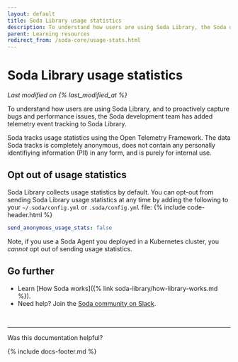 ```yaml
---
layout: default
title: Soda Library usage statistics
description: To understand how users are using Soda Library, the Soda dev team added telemetry event tracking to Soda Library. See instructions to opt-out.
parent: Learning resources
redirect_from: /soda-core/usage-stats.html
---
```


# Soda Library usage statistics
*Last modified on {% last_modified_at %}*

To understand how users are using Soda Library, and to proactively capture bugs and performance issues, the Soda development team has added telemetry event tracking to Soda Library. 

Soda tracks usage statistics using the Open Telemetry Framework. The data Soda tracks is completely anonymous, does not contain any personally identifiying information (PII) in any form, and is purely for internal use.

## Opt out of usage statistics

Soda Library collects usage statistics by default. You can opt-out from sending Soda Library usage statistics at any time by adding the following to your `~/.soda/config.yml` or `.soda/config.yml` file:
{% include code-header.html %}
```yaml
send_anonymous_usage_stats: false
```

Note, if you use a Soda Agent you deployed in a Kubernetes cluster, you *cannot* opt out of sending usage statistics.

## Go further

* Learn [How Soda works]({% link soda-library/how-library-works.md %}).
* Need help? Join the <a href="https://community.soda.io/slack" target="_blank"> Soda community on Slack</a>.

<br />

---

Was this documentation helpful?

<!-- LikeBtn.com BEGIN -->
<span class="likebtn-wrapper" data-theme="tick" data-i18n_like="Yes" data-ef_voting="grow" data-show_dislike_label="true" data-counter_zero_show="true" data-i18n_dislike="No"></span>
<script>(function(d,e,s){if(d.getElementById("likebtn_wjs"))return;a=d.createElement(e);m=d.getElementsByTagName(e)[0];a.async=1;a.id="likebtn_wjs";a.src=s;m.parentNode.insertBefore(a, m)})(document,"script","//w.likebtn.com/js/w/widget.js");</script>
<!-- LikeBtn.com END -->

{% include docs-footer.md %}